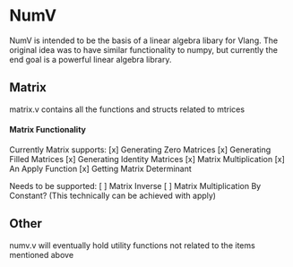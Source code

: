 # NumV

NumV is intended to be the basis of a linear algebra libary for Vlang. The original idea was to have similar functionality to numpy, but currently the end goal is a powerful linear algebra library.

## Matrix

matrix.v contains all the functions and structs related to mtrices

#### Matrix Functionality

Currently Matrix supports:
[x] Generating Zero Matrices
[x] Generating Filled Matrices
[x] Generating Identity Matrices
[x] Matrix Multiplication
[x] An Apply Function
[x] Getting Matrix Determinant

Needs to be supported:
[ ] Matrix Inverse
[ ] Matrix Multiplication By Constant? (This technically can be achieved with apply)

## Other

numv.v will eventually hold utility functions not related to the items mentioned above